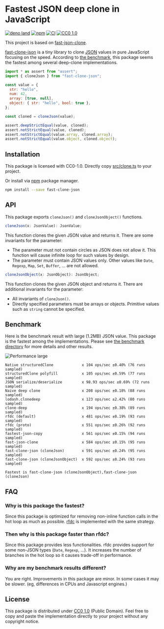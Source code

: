 # Fastest JSON deep clone in JavaScript

[![deno land][deno-badge]][deno] [![npm][npm-badge]][npm] [![CI][ci-badge]][ci]
[![CC0 1.0][license-badge]][license]

This project is based on
[fast-json-clone](https://www.npmjs.com/package/fast-json-clone).

[fast-clone-json][npm] is a tiny library to clone [JSON][json] values in pure
JavaScript focusing on the speed. According to [the benchmark](./bench), this
package seems the fastest among several deep-clone implementations.

```javascript
import * as assert from "assert";
import { cloneJson } from "fast-clone-json";

const value = {
  str: "hello",
  num: 42,
  array: [true, null],
  object: { str: "hello", bool: true },
};

const cloned = cloneJson(value);

assert.deepStrictEqual(value, cloned);
assert.notStrictEqual(value, cloned);
assert.notStrictEqual(value.array, cloned.array);
assert.notStrictEqual(value.object, cloned.object);
```

## Installation

This package is licensed with CC0-1.0. Directly copy
[src/clone.ts](./src/clone.ts) to your project.

Or install via [npm](https://npmjs.com/) package manager.

```sh
npm install --save fast-clone-json
```

## API

This package exports `cloneJson()` and `cloneJsonObject()` functions.

```javascript
cloneJson(x: JsonValue): JsonValue;
```

This function clones the given JSON value and returns it. There are some
invariants for the parameter:

- The parameter must not contain circles as JSON does not allow it. This
  function will cause infinite loop for such values by design.
- The parameter must contain JSON values only. Other values like `Date`,
  `Regexp`, `Map`, `Set`, `Buffer`, ... are not allowed.

```javascript
cloneJsonObject(x: JsonObject): JsonObject;
```

This function clones the given JSON object and returns it. There are additional
invariants for the parameter:

- All invariants of `cloneJson()`.
- Directly specified parameters must be arrays or objects. Primitive values such
  as `string` cannot be specified.

## Benchmark

Here is the benchmark result with large (1.2MB) JSON value. This package is the
fastest among the implementations. Please see [the benchmark directory](./bench)
for more details and other results.

![Performance large](https://raw.githubusercontent.com/wiki/Milly/fast-clone-json/bench/large.png)

```
Native structuredClone             x 104 ops/sec ±0.40% (76 runs sampled)
structuredClone polyfill           x 105 ops/sec ±0.59% (77 runs sampled)
JSON serialize/deserialize         x 98.93 ops/sec ±0.69% (72 runs sampled)
Naive deep clone                   x 208 ops/sec ±0.18% (88 runs sampled)
lodash.clonedeep                   x 123 ops/sec ±2.42% (80 runs sampled)
clone-deep                         x 194 ops/sec ±0.38% (89 runs sampled)
rfdc (default)                     x 481 ops/sec ±0.19% (93 runs sampled)
rfdc (proto)                       x 551 ops/sec ±0.26% (92 runs sampled)
fastest-json-copy                  x 561 ops/sec ±0.15% (94 runs sampled)
fast-json-clone                    x 584 ops/sec ±0.15% (95 runs sampled)
fast-clone-json (cloneJson)        x 591 ops/sec ±0.24% (95 runs sampled)
fast-clone-json (cloneJsonObject)  x 592 ops/sec ±0.24% (93 runs sampled)

Fastest is fast-clone-json (cloneJsonObject),fast-clone-json (cloneJson)
```

## FAQ

### Why is this package the fastest?

Since this package is optimized for removing non-inline function calls in the
hot loop as much as possible. [rfdc][rfdc] is implemented with the same
strategy.

### Then why is this package faster than rfdc?

Since this package provides less functionalities. rfdc provides support for some
non-JSON types (`Date`, `Regexp`, ...). It increases the number of branches in
the hot loop so it causes trade-off in performance.

### Why are my benchmark results different?

You are right. Improvements in this package are minor. In some cases it may be
slower. (eg, differences in CPUs and Javascript engines.)

## License

This package is distributed under [CC0 1.0][license] (Public Domain). Feel free
to copy and paste the implementation directly to your project without any
copyright notice.

[ci]: https://github.com/Milly/fast-clone-json/actions/workflows/ci.yml
[ci-badge]: https://github.com/Milly/fast-clone-json/actions/workflows/ci.yml/badge.svg
[deno]: https://deno.land/x/fast_clone_json
[deno-badge]: https://img.shields.io/badge/deno.land-x%2Ffast__clone__json-lightgrey?logo=deno
[npm]: https://www.npmjs.com/package/fast-clone-json
[npm-badge]: https://badge.fury.io/js/fast-clone-json.svg
[license]: https://github.com/Milly/fast-clone-json/blob/master/LICENSE
[license-badge]: https://img.shields.io/github/license/Milly/fast-clone-json
[json]: https://json.org/
[rfdc]: https://github.com/davidmarkclements/rfdc
[benchmark]: https://github.com/Milly/fast-clone-json/tree/master/bench#readme
